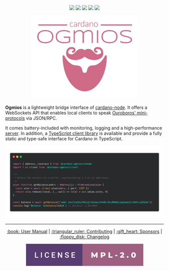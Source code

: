 <p align="center">
<a href='https://github.com/cardanosolutions/ogmios/actions?query=workflow%3A"Continuous Integration"'><img src="https://img.shields.io/github/workflow/status/cardanosolutions/ogmios/Continuous Integration?style=for-the-badge&label=build"/></a> <a href="https://hub.docker.com/r/cardanosolutions"><img src="https://img.shields.io/github/workflow/status/cardanosolutions/ogmios/Docker?style=for-the-badge&label=docker"/></a> <a href='https://github.com/cardanosolutions/ogmios/actions?query=workflow%3A"Nix"'><img src="https://img.shields.io/github/workflow/status/cardanosolutions/ogmios/Nix?style=for-the-badge&label=Nix"/></a> <a href='https://github.com/cardanosolutions/ogmios/actions?query=workflow%3A"User Guide"'><img src="https://img.shields.io/github/workflow/status/cardanosolutions/ogmios/User Guide?style=for-the-badge&label=User guide"/></a> <a href='https://github.com/cardanosolutions/ogmios/actions?query=workflow%3A"User Guide"'><img src="https://img.shields.io/github/workflow/status/cardanosolutions/ogmios/User Guide?style=for-the-badge&label=Nightly"/></a>
  </table>
</p>

<p align="center">
  <img src="server/static/assets/logo.png" height=266 width=341 alt="ogmios" />
</p>

**Ogmios** is a lightweight bridge interface of [cardano-node](https://github.com/input-output-hk/cardano-node/). It offers a WebSockets API that enables local clients to speak [Ouroboros' mini-protocols](https://hydra.iohk.io/build/1070091/download/1/network.pdf#chapter.3) via JSON/RPC.

It comes battery-included with monitoring, logging and a high-performance [server](./server#readme). In addition, a [TypeScript client library](./clients/TypeScript#readme) is available and provide a fully static and type-safe interface for Cardano in TypeScript.

<p align="center">
  <img src=".github/preview.png" alt="Ogmios TypeScript Client Preview">
</p>

<hr/>

<p align="center">
  <a href="https://cardanosolutions.github.io/ogmios">:book: User Manual</a>
  |
  <a href="CONTRIBUTING.md">:triangular_ruler: Contributing</a>
  |
  <a href="SPONSORS.md">:gift_heart: Sponsors</a>
  |
  <a href="CHANGELOG.md">:floppy_disk: Changelog</a>
</p>

<p align="center"><a href="https://github.com/cardanosolutions/ogmios/blob/master/LICENSE"><img src=".github/license.svg" alt="license=MPL-2.0" /></a></p>
